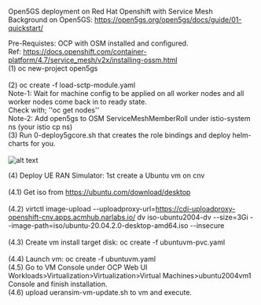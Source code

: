 Open5GS deployment on Red Hat Openshift with Service Mesh<br>
Background on Open5GS: https://open5gs.org/open5gs/docs/guide/01-quickstart/ <br>

Pre-Requistes: OCP with OSM installed and configured.<br>
Ref: https://docs.openshift.com/container-platform/4.7/service_mesh/v2x/installing-ossm.html <br>
(1) oc new-project open5gs<br><br>
(2) oc create -f load-sctp-module.yaml<br>
Note-1: Wait for machine config to be applied on all worker nodes and all worker nodes come back in to ready state.<br>
Check with; ''oc get nodes'' <br>
Note-2: Add open5gs to OSM ServiceMeshMemberRoll under istio-system ns (your istio cp ns)<br>
(3) Run 0-deploy5gcore.sh that creates the role bindings and deploy helm-charts for you. <br><br>
![alt text](https://raw.githubusercontent.com/fenar/cnvopen5gcore/main/pics/Open5GCoreServiceMesh.png)<br>

(4) Deploy UE RAN Simulator: 1st create a Ubuntu vm on cnv <br><br>
(4.1) Get iso from https://ubuntu.com/download/desktop <br><br>
(4.2) virtctl image-upload --uploadproxy-url=https://cdi-uploadproxy-openshift-cnv.apps.acmhub.narlabs.io/ dv iso-ubuntu2004-dv --size=3Gi --image-path=iso/ubuntu-20.04.2.0-desktop-amd64.iso --insecure <br><br>
(4.3) Create vm install target disk:  oc create -f ubuntuvm-pvc.yaml <br><br>
(4.4) Launch vm: oc create -f ubuntuvm.yaml <br>
(4.5) Go to VM Console under OCP Web UI Workloads>Virtualization>Virtualization>Virtual Machines>ubuntu2004vm1 Console and finish installation.<br>
(4.6) upload ueransim-vm-update.sh to vm and execute. <br>
